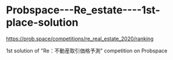 # Probspace---Re_estate----1st-place-solution

https://prob.space/competitions/re_real_estate_2020/ranking

1st solution of "Re：不動産取引価格予測" competition on Probspace

